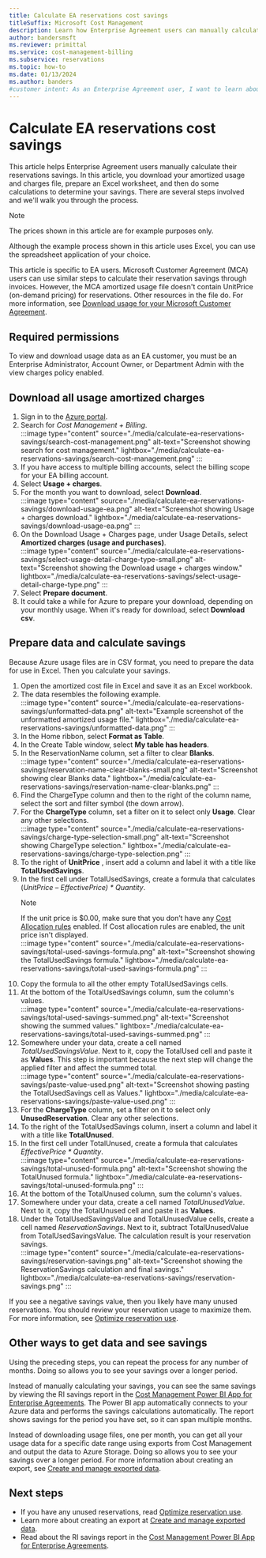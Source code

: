 ```yaml
---
title: Calculate EA reservations cost savings
titleSuffix: Microsoft Cost Management
description: Learn how Enterprise Agreement users can manually calculate reservation savings by downloading data, preparing an Excel worksheet, and performing calculations.
author: bandersmsft
ms.reviewer: primittal
ms.service: cost-management-billing
ms.subservice: reservations
ms.topic: how-to
ms.date: 01/13/2024
ms.author: banders
#customer intent: As an Enterprise Agreement user, I want to learn about manually calculating my reservations savings.
---
```


# Calculate EA reservations cost savings

This article helps Enterprise Agreement users manually calculate their reservations savings. In this article, you download your amortized usage and charges file, prepare an Excel worksheet, and then do some calculations to determine your savings. There are several steps involved and we'll walk you through the process.

> [!NOTE]
> The prices shown in this article are for example purposes only.

Although the example process shown in this article uses Excel, you can use the spreadsheet application of your choice.

This article is specific to EA users. Microsoft Customer Agreement (MCA) users can use similar steps to calculate their reservation savings through invoices. However, the MCA amortized usage file doesn't contain UnitPrice (on-demand pricing) for reservations. Other resources in the file do. For more information, see [Download usage for your Microsoft Customer Agreement](../savings-plan/utilization-cost-reports.md).

## Required permissions

To view and download usage data as an EA customer, you must be an Enterprise Administrator, Account Owner, or Department Admin with the view charges policy enabled.

## Download all usage amortized charges

1. Sign in to the [Azure portal](https://portal.azure.com/).
2. Search for _Cost Management + Billing_.  
    :::image type="content" source="./media/calculate-ea-reservations-savings/search-cost-management.png" alt-text="Screenshot showing search for cost management." lightbox="./media/calculate-ea-reservations-savings/search-cost-management.png" :::
3. If you have access to multiple billing accounts, select the billing scope for your EA billing account.
4. Select **Usage + charges**.
5. For the month you want to download, select **Download**.  
    :::image type="content" source="./media/calculate-ea-reservations-savings/download-usage-ea.png" alt-text="Screenshot showing Usage + charges download." lightbox="./media/calculate-ea-reservations-savings/download-usage-ea.png" :::
6. On the Download Usage + Charges page, under Usage Details, select **Amortized charges (usage and purchases)**.  
    :::image type="content" source="./media/calculate-ea-reservations-savings/select-usage-detail-charge-type-small.png" alt-text="Screenshot showing the Download usage + charges window." lightbox="./media/calculate-ea-reservations-savings/select-usage-detail-charge-type.png" :::
7. Select **Prepare document**.
8. It could take a while for Azure to prepare your download, depending on your monthly usage. When it's ready for download, select **Download csv**.

## Prepare data and calculate savings

Because Azure usage files are in CSV format, you need to prepare the data for use in Excel. Then you calculate your savings.

1. Open the amortized cost file in Excel and save it as an Excel workbook.
2. The data resembles the following example.  
    :::image type="content" source="./media/calculate-ea-reservations-savings/unformatted-data.png" alt-text="Example screenshot of the unformatted amortized usage file." lightbox="./media/calculate-ea-reservations-savings/unformatted-data.png" :::
3. In the Home ribbon, select **Format as Table**.
4. In the Create Table window, select **My table has headers**.
5. In the ReservationName column, set a filter to clear **Blanks**.  
    :::image type="content" source="./media/calculate-ea-reservations-savings/reservation-name-clear-blanks-small.png" alt-text="Screenshot showing clear Blanks data." lightbox="./media/calculate-ea-reservations-savings/reservation-name-clear-blanks.png" :::
6. Find the ChargeType column and then to the right of the column name, select the sort and filter symbol (the down arrow).
7. For the **ChargeType** column, set a filter on it to select only **Usage**. Clear any other selections.  
    :::image type="content" source="./media/calculate-ea-reservations-savings/charge-type-selection-small.png" alt-text="Screenshot showing ChargeType selection." lightbox="./media/calculate-ea-reservations-savings/charge-type-selection.png" :::
8. To the right of **UnitPrice** , insert add a column and label it with a title like **TotalUsedSavings**.
9. In the first cell under TotalUsedSavings, create a formula that calculates (_UnitPrice – EffectivePrice) \* Quantity_.  
    > [!NOTE]
    >  If the unit price is $0.00, make sure that you don’t have any [Cost Allocation rules](../costs/allocate-costs.md#current-limitations) enabled. If Cost allocation rules are enabled, the unit price isn't displayed.  
    :::image type="content" source="./media/calculate-ea-reservations-savings/total-used-savings-formula.png" alt-text="Screenshot showing the TotalUsedSavings formula." lightbox="./media/calculate-ea-reservations-savings/total-used-savings-formula.png" :::
11. Copy the formula to all the other empty TotalUsedSavings cells.
12. At the bottom of the TotalUsedSavings column, sum the column's values.  
    :::image type="content" source="./media/calculate-ea-reservations-savings/total-used-savings-summed.png" alt-text="Screenshot showing the summed values." lightbox="./media/calculate-ea-reservations-savings/total-used-savings-summed.png" :::
13. Somewhere under your data, create a cell named _TotalUsedSavingsValue_. Next to it, copy the TotalUsed cell and paste it as **Values**. This step is important because the next step will change the applied filter and affect the summed total.  
    :::image type="content" source="./media/calculate-ea-reservations-savings/paste-value-used.png" alt-text="Screenshot showing pasting the TotalUsedSavings cell as Values." lightbox="./media/calculate-ea-reservations-savings/paste-value-used.png" :::
14. For the **ChargeType** column, set a filter on it to select only **UnusedReservation**. Clear any other selections.
15. To the right of the TotalUsedSavings column, insert a column and label it with a title like **TotalUnused**.
16. In the first cell under TotalUnused, create a formula that calculates _EffectivePrice \* Quantity_.  
    :::image type="content" source="./media/calculate-ea-reservations-savings/total-unused-formula.png" alt-text="Screenshot showing the TotalUnused formula." lightbox="./media/calculate-ea-reservations-savings/total-unused-formula.png" :::
17. At the bottom of the TotalUnused column, sum the column's values.
18. Somewhere under your data, create a cell named _TotalUnusedValue_. Next to it, copy the TotalUnused cell and paste it as **Values**.
19. Under the TotalUsedSavingsValue and TotalUnusedValue cells, create a cell named _ReservationSavings_. Next to it, subtract TotalUnusedValue from TotalUsedSavingsValue. The calculation result is your reservation savings.  
    :::image type="content" source="./media/calculate-ea-reservations-savings/reservation-savings.png" alt-text="Screenshot showing the ReservationSavings calculation and final savings." lightbox="./media/calculate-ea-reservations-savings/reservation-savings.png" :::

If you see a negative savings value, then you likely have many unused reservations. You should review your reservation usage to maximize them. For more information, see [Optimize reservation use](manage-reserved-vm-instance.md#optimize-reservation-use).

## Other ways to get data and see savings

Using the preceding steps, you can repeat the process for any number of months. Doing so allows you to see your savings over a longer period.

Instead of manually calculating your savings, you can see the same savings by viewing the RI savings report in the [Cost Management Power BI App for Enterprise Agreements](../costs/analyze-cost-data-azure-cost-management-power-bi-template-app.md). The Power BI app automatically connects to your Azure data and performs the savings calculations automatically. The report shows savings for the period you have set, so it can span multiple months.

Instead of downloading usage files, one per month, you can get all your usage data for a specific date range using exports from Cost Management and output the data to Azure Storage. Doing so allows you to see your savings over a longer period. For more information about creating an export, see [Create and manage exported data](../costs/tutorial-export-acm-data.md).

## Next steps

- If you have any unused reservations, read [Optimize reservation use](manage-reserved-vm-instance.md#optimize-reservation-use).
- Learn more about creating an export at [Create and manage exported data](../costs/tutorial-export-acm-data.md).
- Read about the RI savings report in the [Cost Management Power BI App for Enterprise Agreements](../costs/analyze-cost-data-azure-cost-management-power-bi-template-app.md).